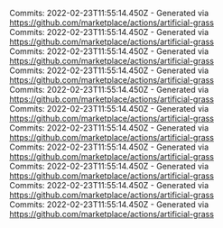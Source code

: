 Commits: 2022-02-23T11:55:14.450Z - Generated via https://github.com/marketplace/actions/artificial-grass
<br>
Commits: 2022-02-23T11:55:14.450Z - Generated via https://github.com/marketplace/actions/artificial-grass
<br>
Commits: 2022-02-23T11:55:14.450Z - Generated via https://github.com/marketplace/actions/artificial-grass
<br>
Commits: 2022-02-23T11:55:14.450Z - Generated via https://github.com/marketplace/actions/artificial-grass
<br>
Commits: 2022-02-23T11:55:14.450Z - Generated via https://github.com/marketplace/actions/artificial-grass
<br>
Commits: 2022-02-23T11:55:14.450Z - Generated via https://github.com/marketplace/actions/artificial-grass
<br>
Commits: 2022-02-23T11:55:14.450Z - Generated via https://github.com/marketplace/actions/artificial-grass
<br>
Commits: 2022-02-23T11:55:14.450Z - Generated via https://github.com/marketplace/actions/artificial-grass
<br>
Commits: 2022-02-23T11:55:14.450Z - Generated via https://github.com/marketplace/actions/artificial-grass
<br>
Commits: 2022-02-23T11:55:14.450Z - Generated via https://github.com/marketplace/actions/artificial-grass
<br>
Commits: 2022-02-23T11:55:14.450Z - Generated via https://github.com/marketplace/actions/artificial-grass
<br>
